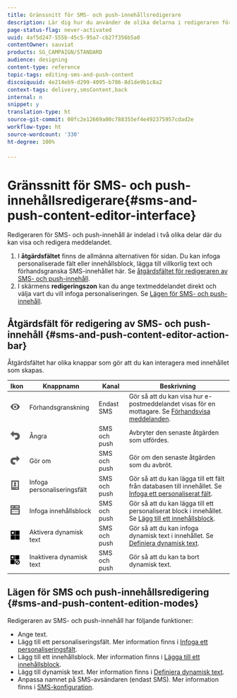 ```yaml
---
title: Gränssnitt för SMS- och push-innehållsredigerare
description: Lär dig hur du använder de olika delarna i redigeraren för att ändra ditt SMS- och push-innehåll.
page-status-flag: never-activated
uuid: 4af5d247-555b-45c5-95a7-cb27f356b5a0
contentOwner: sauviat
products: SG_CAMPAIGN/STANDARD
audience: designing
content-type: reference
topic-tags: editing-sms-and-push-content
discoiquuid: 4e214eb9-d299-4095-b786-8d1de9b1c8a2
context-tags: delivery,smsContent,back
internal: n
snippet: y
translation-type: ht
source-git-commit: 00fc2e12669a00c788355ef4e492375957cdad2e
workflow-type: ht
source-wordcount: '330'
ht-degree: 100%

---
```



# Gränssnitt för SMS- och push-innehållsredigerare{#sms-and-push-content-editor-interface}

Redigeraren för SMS- och push-innehåll är indelad i två olika delar där du kan visa och redigera meddelandet.

1. I **åtgärdsfältet** finns de allmänna alternativen för sidan.  Du kan infoga personaliserade fält eller innehållsblock, lägga till villkorlig text och förhandsgranska SMS-innehållet här.  Se [åtgärdsfältet för redigeraren av SMS- och push-innehåll](#sms-and-push-content-editor-action-bar).
1. I skärmens **redigeringszon** kan du ange textmeddelandet direkt och välja vart du vill infoga personaliseringen.  Se [Lägen för SMS- och push-innehåll](#sms-and-push-content-edition-modes).

## Åtgärdsfält för redigering av SMS- och push-innehåll {#sms-and-push-content-editor-action-bar}

Åtgärdsfältet har olika knappar som gör att du kan interagera med innehållet som skapas.

<table> 
 <thead> 
  <tr> 
   <th> Ikon<br /> </th> 
   <th> Knappnamn<br /> </th> 
   <th> Kanal<br /> </th> 
   <th> Beskrivning<br /> </th> 
  </tr> 
 </thead> 
 <tbody> 
  <tr> 
   <td> <img height="21px" src="assets/viewon_darkgrey-24px.png" /> <br /> </td> 
   <td> <span class="uicontrol">Förhandsgranskning</span> <br /> </td> 
   <td> Endast SMS<br /> </td> 
   <td> Gör så att du kan visa hur e-postmeddelandet visas för en mottagare.  Se <a href="../../sending/using/previewing-messages.md">Förhandsvisa meddelanden</a>.<br /> </td> 
  </tr> 
  <tr> 
   <td> <img height="21px" src="assets/undo_darkgrey-24px.png" /> <br /> </td> 
   <td> <span class="uicontrol">Ångra</span> <br /> </td> 
   <td> SMS och push<br /> </td> 
   <td> Avbryter den senaste åtgärden som utfördes.<br /> </td> 
  </tr> 
  <tr> 
   <td> <img height="21px" src="assets/redo_darkgrey-24px.png" /> <br /> </td> 
   <td> <span class="uicontrol">Gör om</span> <br /> </td> 
   <td> SMS och push<br /> </td> 
   <td> Gör om den senaste åtgärden som du avbröt.<br /> </td> 
  </tr> 
  <tr> 
   <td> <img height="21px" src="assets/personalization_field_darkgrey-24px.png" /> <br /> </td> 
   <td> <span class="uicontrol">Infoga personaliseringsfält</span> <br /> </td> 
   <td> SMS och push<br /> </td> 
   <td> Gör så att du kan lägga till ett fält från databasen till innehållet.  Se <a href="../../designing/using/personalization.md#inserting-a-personalization-field" target="_blank">Infoga ett personaliserat fält</a>.<br /> </td> 
  </tr> 
  <tr> 
   <td> <img height="21px" src="assets/personalization_block_darkgrey-24px.png" /> <br /> </td> 
   <td> <span class="uicontrol">Infoga innehållsblock</span> <br /> </td> 
   <td> SMS och push<br /> </td> 
   <td> Gör så att du kan lägga till ett personaliserat block i innehållet.  Se <a href="../../designing/using/personalization.md#adding-a-content-block" target="_blank">Lägg till ett innehållsblock</a>.<br /> </td> 
  </tr> 
  <tr> 
   <td> <img height="21px" src="assets/dynamiccontent_24px.png" /> <br /> </td> 
   <td> <span class="uicontrol">Aktivera dynamisk text</span> <br /> </td> 
   <td> SMS och push<br /> </td> 
   <td> Gör så att du kan infoga dynamisk text i innehållet.  Se <a href="../../channels/using/defining-dynamic-text.md" target="_blank">Definiera dynamisk text</a>.<br /> </td> 
  </tr> 
  <tr> 
   <td> <img height="21px" src="assets/dynamiccontentdisable_24px.png" /> <br /> </td> 
   <td> <span class="uicontrol">Inaktivera dynamisk text</span> <br /> </td> 
   <td> SMS och push<br /> </td> 
   <td> Gör så att du kan ta bort dynamisk text.<br /> </td> 
  </tr> 
 </tbody> 
</table>

## Lägen för SMS och push-innehållsredigering {#sms-and-push-content-edition-modes}

Redigeraren av SMS- och push-innehåll har följande funktioner:

* Ange text.
* Lägg till ett personaliseringsfält.  Mer information finns i [Infoga ett personaliseringsfält](../../designing/using/personalization.md#inserting-a-personalization-field).
* Lägg till ett innehållsblock.  Mer information finns i [Lägga till ett innehållsblock](../../designing/using/personalization.md#adding-a-content-block).
* Lägg till dynamisk text.  Mer information finns i [Definiera dynamisk text](../../channels/using/defining-dynamic-text.md).
* Anpassa namnet på SMS-avsändaren (endast SMS).  Mer information finns i [SMS-konfiguration](../../administration/using/configuring-sms-channel.md#configuring-sms-properties).

